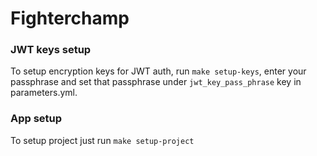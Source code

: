 # Fighterchamp

### JWT keys setup
To setup encryption keys for JWT auth, run `make setup-keys`, enter your passphrase and set that passphrase under `jwt_key_pass_phrase` key in parameters.yml.

### App setup
To setup project just run `make setup-project`
